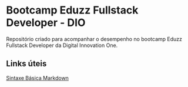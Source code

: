 # Bootcamp Eduzz Fullstack Developer - DIO
Repositório criado para acompanhar o desempenho no bootcamp Eduzz Fullstack Developer da Digital Innovation One.

## Links úteis
[Sintaxe Básica Markdown](https://www.markdownguide.org/basic-syntax/)
